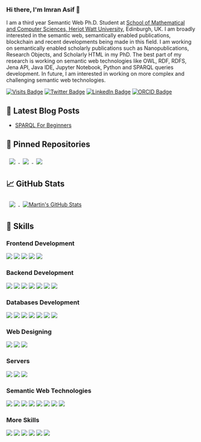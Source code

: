 ### Hi there, I'm Imran Asif 👋

I am a third year Semantic Web Ph.D. Student at [School of Mathematical and Computer Sciences, Heriot Watt University](https://www.hw.ac.uk/uk/schools/mathematical-computer-sciences.htm), Edinburgh, UK. I am broadly interested in the semantic web, semantically enabled publications, blockchain and recent developments being made in this field. I am working on semantically enabled scholarly publications such as Nanopublications, Research Objects, and Scholarly HTML in my PhD. The best part of my research is working on semantic web technologies like OWL, RDF, RDFS, Jena API, Java IDE, Jupyter Notebook, Python and SPARQL queries development. In future, I am interested in working on more complex and challenging semantic web technologies.

[![Visits Badge](https://badges.pufler.dev/visits/ImranAsif48/ImranAsif48)](https://github.com/ImranAsif48) [![Twitter Badge](https://img.shields.io/badge/Twitter-Profile-informational?style=flat&logo=twitter&logoColor=white&color=1CA2F1)](https://twitter.com/imranasif87) [![LinkedIn Badge](https://img.shields.io/badge/LinkedIn-Profile-informational?style=flat&logo=linkedin&logoColor=white&color=0D76A8)](https://www.linkedin.com/in/imran-asif-phd/) [![ORCID Badge](https://img.shields.io/badge/ORCID-Profile-informational?style=flat&logo=orcid&logoColor=white&color=1CA2F1)](https://orcid.org/0000-0002-1144-6265)

## 📝 Latest Blog Posts
- [SPARQL For Beginners](http://www.macs.hw.ac.uk/SWeL/author/ia48/)

## 📌 Pinned Repositories
<a href="https://github.com/ImranAsif48/NanoTopicMapping">
  <img align="center" style="margin:0.5rem" src="https://github-readme-stats.vercel.app/api/pin/?username=ImranAsif48&repo=NanoTopicMapping&title_color=ffffff&text_color=c9cacc&icon_color=4AB197&bg_color=1A2B34" />
</a>

<a href="https://github.com/ImranAsif48/nanopublications">
  <img align="center" style="margin:0.5rem" src="https://github-readme-stats.vercel.app/api/pin/?username=ImranAsif48&repo=nanopublications&title_color=ffffff&text_color=c9cacc&icon_color=4AB197&bg_color=1A2B34" />
</a>

<a href="https://github.com/ImranAsif48/RO2019">
  <img align="center" style="margin:0.5rem" src="https://github-readme-stats.vercel.app/api/pin/?username=ImranAsif48&repo=RO2019&title_color=ffffff&text_color=c9cacc&icon_color=4AB197&bg_color=1A2B34" />
</a>

## &#x1f4c8; GitHub Stats
<a href="https://github.com/ImranAsif48">
  <img align="center" style="margin:0.5rem" src="https://github-readme-stats.vercel.app/api/top-langs/?username=ImranAsif48&hide=html,css&title_color=ffffff&text_color=c9cacc&icon_color=4AB197&bg_color=1A2B34" />
</a>

<a href="https://github.com/ImranAsif48">
  <img align="center" style="margin:0.5rem" src="https://github-readme-stats.vercel.app/api?username=ImranAsif48&show_icons=true&line_height=27&count_private=true&title_color=ffffff&text_color=c9cacc&icon_color=4AB097&bg_color=1A2B34" alt="Martin's GitHub Stats" />
</a>

## 💼 Skills
### Frontend Development
![](https://img.shields.io/badge/Code-JavaScript-informational?style=flat&logo=JavaScript&logoColor=white&color=4AB197)
![](https://img.shields.io/badge/Code-JQuery-informational?style=flat&logo=jquery&logoColor=white&color=4AB197) 
![](https://img.shields.io/badge/Code-Angular-informational?style=flat&logo=angular&logoColor=white&color=4AB197) 
![](https://img.shields.io/badge/Code-React-informational?style=flat&logo=react&logoColor=white&color=4AB197) 
![](https://img.shields.io/badge/Code-Vue.Js-informational?style=flat&logo=vuedotjs&logoColor=white&color=4AB197) 

### Backend Development
![](https://img.shields.io/badge/Code-Java-informational?style=flat&logo=Java&logoColor=white&color=4AB197)
![](https://img.shields.io/badge/Code-CSharp-informational?style=flat&logo=c-sharp&logoColor=white&color=4AB197)
![](https://img.shields.io/badge/Code-VB.NET-informational?style=flat&logo=VB.NET-5C2D91&logoColor=white&color=4AB197)
![](https://img.shields.io/badge/Code-.NET-informational?style=flat&logo=.net&logoColor=white&color=4AB197)
![](https://img.shields.io/badge/Code-PHP-informational?style=flat&logo=php&logoColor=white&color=4AB197)
![](https://img.shields.io/badge/Code-Python-informational?style=flat&logo=python&logoColor=white&color=4AB197)
![](https://img.shields.io/badge/Code-C++-informational?style=flat&logo=c%2B%2B&&logoColor=white&color=4AB197)

### Databases Development
![](https://img.shields.io/badge/Database-MSSQL-informational?style=flat&logo=microsoft-sql-server&logoColor=white&color=4AB197)
![](https://img.shields.io/badge/Database-MongoDB-informational?style=flat&logo=MongoDB&logoColor=white&color=4AB197)
![](https://img.shields.io/badge/Database-MySQL-informational?style=flat&logo=MySQL&logoColor=white&color=4AB197)
![](https://img.shields.io/badge/Database-Neo4J-informational?style=flat&logo=neo4j&logoColor=white&color=4AB197)
![](https://img.shields.io/badge/Database-SQLite-informational?style=flat&logo=sqlite&logoColor=white&color=4AB197)
![](https://img.shields.io/badge/Database-Postgres-informational?style=flat&logo=postgresql&logoColor=white&color=4AB197)
![](https://img.shields.io/badge/Database-Cassandra-informational?style=flat&logo=cassandra&logoColor=white&color=4AB197)

### Web Designing
![](https://img.shields.io/badge/Style-CSS-informational?style=flat&logo=css3&logoColor=white&color=4AB197)
![](https://img.shields.io/badge/Style-Bootstrap-informational?style=flat&logo=bootstrap&logoColor=white&color=4AB197) 
![](https://img.shields.io/badge/Style-MDB-informational?style=flat&logo=mdbootstrap&logoColor=white&color=4AB197)  

### Servers
![](https://img.shields.io/badge/Server-Tomcat-informational?style=flat&logo=apache&logoColor=white&color=4AB197)
![](https://img.shields.io/badge/Server-IIS-informational?style=flat&logo=iis&logoColor=white&color=4AB197)
![](https://img.shields.io/badge/Server-Node.js-informational?style=flat&logo=node.js&logoColor=white&color=4AB197)

### Semantic Web Technologies
![](https://img.shields.io/badge/W3C-RDF-informational?style=flat&logo=rdf&logoColor=white&color=4AB197)
![](https://img.shields.io/badge/W3C-SPARQL-informational?style=flat&logo=SPARQL&logoColor=white&color=4AB197)
![](https://img.shields.io/badge/W3C-JSON_LD-informational?style=flat&logo=JSON-LD&logoColor=white&color=4AB197)
![](https://img.shields.io/badge/Tools-GraphDB-informational?style=flat&logo=Graphdb&logoColor=white&color=4AB197)
![](https://img.shields.io/badge/Tools-Jena_Fuseki_Server-informational?style=flat&logo=fuseki&logoColor=white&color=4AB197)
![](https://img.shields.io/badge/Tools-Protege-informational?style=flat&logo=Protege&logoColor=white&color=4AB197)
![](https://img.shields.io/badge/Library-Jena_API-informational?style=flat&logo=fuseki&logoColor=white&color=4AB197)
![](https://img.shields.io/badge/Library-RDF4J-informational?style=flat&logo=fuseki&logoColor=white&color=4AB197)

### More Skills
![](https://img.shields.io/badge/Tools-Jupyter-informational?style=flat&logo=jupyter&logoColor=white&color=4AB197)
![](https://img.shields.io/badge/Tools-Docker-informational?style=flat&logo=docker&logoColor=white&color=4AB197)
![](https://img.shields.io/badge/Tools-NPM-informational?style=flat&logo=npm&logoColor=white&color=4AB197)
![](https://img.shields.io/badge/Tools-Postman-informational?style=flat&logo=Postman&logoColor=white&color=4AB197)
![](https://img.shields.io/badge/Tools-GitHub-informational?style=flat&logo=GitHub&logoColor=white&color=4AB197)
![](https://img.shields.io/badge/Tools-GitLab-informational?style=flat&logo=GitLab&logoColor=white&color=4AB197)

